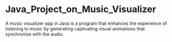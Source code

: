 # Java_Project_on_Music_Visualizer
A music visualizer app in Java is a program that enhances the experience of listening to music by generating captivating visual animations that synchronize with the audio. 
